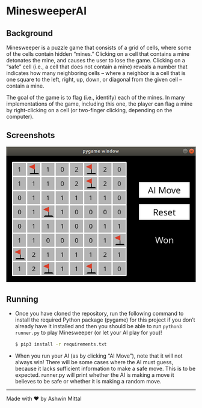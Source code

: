 # MinesweeperAI

## Background

Minesweeper is a puzzle game that consists of a grid of cells, where some of the cells contain hidden “mines.” Clicking on a cell that contains a mine detonates the mine, and causes the user to lose the game. Clicking on a “safe” cell (i.e., a cell that does not contain a mine) reveals a number that indicates how many neighboring cells – where a neighbor is a cell that is one square to the left, right, up, down, or diagonal from the given cell – contain a mine.

The goal of the game is to flag (i.e., identify) each of the mines. In many implementations of the game, including this one, the player can flag a mine by right-clicking on a cell (or two-finger clicking, depending on the computer).

## Screenshots

![minesweeper](assets/images/pygame.png)

## Running

* Once you have cloned the repository, run the following command to install the required Python package (pygame) for this project if you don’t already have it      installed and then you should be able to run ```python3 runner.py``` to play Minesweeper (or let your AI play for you)!
  ```bash
  $ pip3 install -r requirements.txt

  ```
* When you run your AI (as by clicking “AI Move”), note that it will not always win! There will be some cases where the AI must guess, because it lacks sufficient  information to make a safe move. This is to be expected. runner.py will print whether the AI is making a move it believes to be safe or whether it is making a random move.

---

Made with ❤️ by Ashwin Mittal
